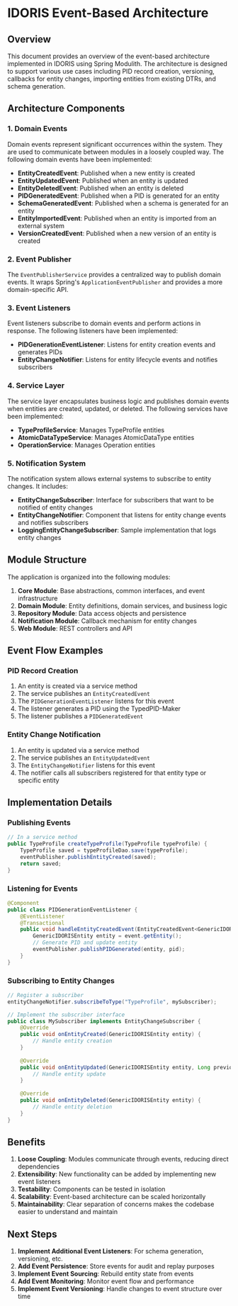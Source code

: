 # IDORIS Event-Based Architecture

## Overview

This document provides an overview of the event-based architecture implemented in IDORIS using Spring Modulith. The
architecture is designed to support various use cases including PID record creation, versioning, callbacks for entity
changes, importing entities from existing DTRs, and schema generation.

## Architecture Components

### 1. Domain Events

Domain events represent significant occurrences within the system. They are used to communicate between modules in a
loosely coupled way. The following domain events have been implemented:

- **EntityCreatedEvent**: Published when a new entity is created
- **EntityUpdatedEvent**: Published when an entity is updated
- **EntityDeletedEvent**: Published when an entity is deleted
- **PIDGeneratedEvent**: Published when a PID is generated for an entity
- **SchemaGeneratedEvent**: Published when a schema is generated for an entity
- **EntityImportedEvent**: Published when an entity is imported from an external system
- **VersionCreatedEvent**: Published when a new version of an entity is created

### 2. Event Publisher

The `EventPublisherService` provides a centralized way to publish domain events. It wraps Spring's
`ApplicationEventPublisher` and provides a more domain-specific API.

### 3. Event Listeners

Event listeners subscribe to domain events and perform actions in response. The following listeners have been
implemented:

- **PIDGenerationEventListener**: Listens for entity creation events and generates PIDs
- **EntityChangeNotifier**: Listens for entity lifecycle events and notifies subscribers

### 4. Service Layer

The service layer encapsulates business logic and publishes domain events when entities are created, updated, or
deleted. The following services have been implemented:

- **TypeProfileService**: Manages TypeProfile entities
- **AtomicDataTypeService**: Manages AtomicDataType entities
- **OperationService**: Manages Operation entities

### 5. Notification System

The notification system allows external systems to subscribe to entity changes. It includes:

- **EntityChangeSubscriber**: Interface for subscribers that want to be notified of entity changes
- **EntityChangeNotifier**: Component that listens for entity change events and notifies subscribers
- **LoggingEntityChangeSubscriber**: Sample implementation that logs entity changes

## Module Structure

The application is organized into the following modules:

1. **Core Module**: Base abstractions, common interfaces, and event infrastructure
2. **Domain Module**: Entity definitions, domain services, and business logic
3. **Repository Module**: Data access objects and persistence
4. **Notification Module**: Callback mechanism for entity changes
5. **Web Module**: REST controllers and API

## Event Flow Examples

### PID Record Creation

1. An entity is created via a service method
2. The service publishes an `EntityCreatedEvent`
3. The `PIDGenerationEventListener` listens for this event
4. The listener generates a PID using the TypedPID-Maker
5. The listener publishes a `PIDGeneratedEvent`

### Entity Change Notification

1. An entity is updated via a service method
2. The service publishes an `EntityUpdatedEvent`
3. The `EntityChangeNotifier` listens for this event
4. The notifier calls all subscribers registered for that entity type or specific entity

## Implementation Details

### Publishing Events

```java
// In a service method
public TypeProfile createTypeProfile(TypeProfile typeProfile) {
    TypeProfile saved = typeProfileDao.save(typeProfile);
    eventPublisher.publishEntityCreated(saved);
    return saved;
}
```

### Listening for Events

```java
@Component
public class PIDGenerationEventListener {
    @EventListener
    @Transactional
    public void handleEntityCreatedEvent(EntityCreatedEvent<GenericIDORISEntity> event) {
        GenericIDORISEntity entity = event.getEntity();
        // Generate PID and update entity
        eventPublisher.publishPIDGenerated(entity, pid);
    }
}
```

### Subscribing to Entity Changes

```java
// Register a subscriber
entityChangeNotifier.subscribeToType("TypeProfile", mySubscriber);

// Implement the subscriber interface
public class MySubscriber implements EntityChangeSubscriber {
    @Override
    public void onEntityCreated(GenericIDORISEntity entity) {
        // Handle entity creation
    }
    
    @Override
    public void onEntityUpdated(GenericIDORISEntity entity, Long previousVersion) {
        // Handle entity update
    }
    
    @Override
    public void onEntityDeleted(GenericIDORISEntity entity) {
        // Handle entity deletion
    }
}
```

## Benefits

1. **Loose Coupling**: Modules communicate through events, reducing direct dependencies
2. **Extensibility**: New functionality can be added by implementing new event listeners
3. **Testability**: Components can be tested in isolation
4. **Scalability**: Event-based architecture can be scaled horizontally
5. **Maintainability**: Clear separation of concerns makes the codebase easier to understand and maintain

## Next Steps

1. **Implement Additional Event Listeners**: For schema generation, versioning, etc.
2. **Add Event Persistence**: Store events for audit and replay purposes
3. **Implement Event Sourcing**: Rebuild entity state from events
4. **Add Event Monitoring**: Monitor event flow and performance
5. **Implement Event Versioning**: Handle changes to event structure over time